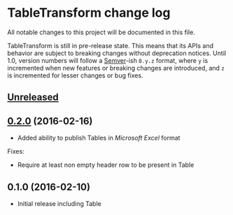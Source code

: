 # TableTransform change log

All notable changes to this project will be documented in this file.

TableTransform is still in pre-release state. This means that its APIs and behavior are subject to breaking changes without deprecation notices. Until 1.0, version numbers will follow a [Semver][]-ish `0.y.z` format, where `y` is incremented when new features or breaking changes are introduced, and `z` is incremented for lesser changes or bug fixes.

## [Unreleased]

## [0.2.0][] (2016-02-16)

* Added ability to publish Tables in *Microsoft Excel* format

Fixes:

* Require at least non empty header row to be present in Table

## 0.1.0 (2016-02-10)

* Initial release including Table

[Semver]: http://semver.org
[Unreleased]: https://github.com/jonas-lantto/table_transform/compare/v0.2.0...HEAD
[0.2.0]: https://github.com/jonas-lantto/table_transform/compare/v0.1.0...0.2.0